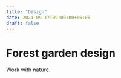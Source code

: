 ```yaml
---
title: "Design"
date: 2021-09-17T09:00:00+06:00
draft: false
---
```


# Forest garden design

Work with nature.

